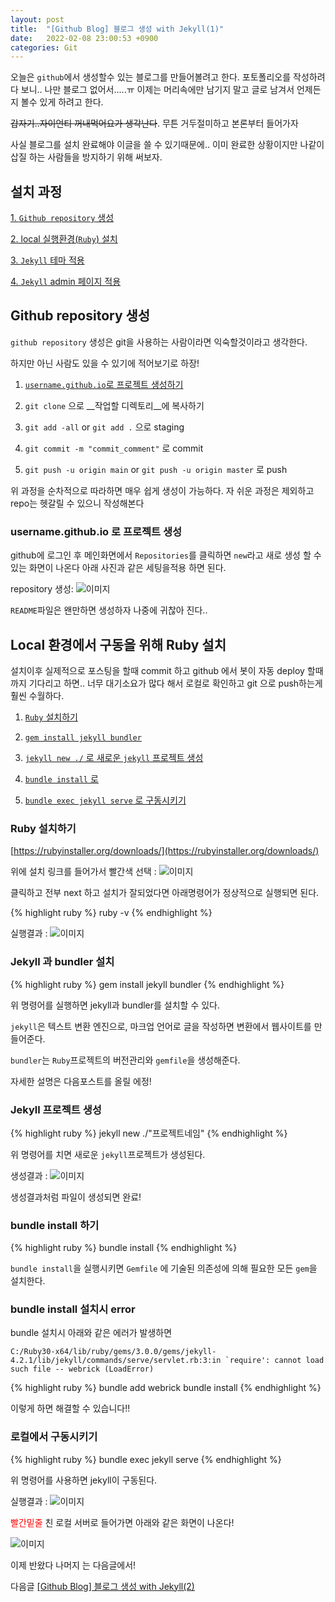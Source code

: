 ```yaml
---
layout: post
title:  "[Github Blog] 블로그 생성 with Jekyll(1)"
date:   2022-02-08 23:00:53 +0900
categories: Git
---
```

오늘은 `github`에서 생성할수 있는 블로그를 만들어볼려고 한다.
포토폴리오를 작성하려다 보니.. 나만 블로그 없어서.....ㅠ
이제는 머리속에만 남기지 말고 글로 남겨서 언제든지 볼수 있게 하려고 한다.


~~갑자기..자이언티 꺼내먹어요가 생각난다~~. 무튼 거두절미하고 본론부터 들어가자


사실 블로그를 설치 완료해야 이글을 쓸 수 있기때문에.. 이미 완료한 상황이지만
나같이 삽질 하는 사람들을 방지하기 위해 써보자.



## 설치 과정


[1. `Github repository` 생성](#github-repository-생성)

[2. local 실행환경(`Ruby`) 설치](#local-환경에서-구동을-위해-Ruby-설치)

[3. `Jekyll` 테마 적용](#Jekyll-theme)

[4. `Jekyll` admin 페이지 적용](#Jekyll-amdin)  



## Github repository 생성

`github repository` 생성은 git을 사용하는 사람이라면 익숙할것이라고 생각한다.


하지만 아닌 사람도 있을 수 있기에 적어보기로 하장!


  1) [`username.github.io`로 프로젝트 생성하기](#username.github.io-로-프로젝트-생성)


  2) `git clone` 으로 __작업할 디렉토리__에 복사하기


  3) `git add -all` or `git add .` 으로 staging


  4) `git commit -m "commit_comment"` 로 commit


  5) `git push -u origin main` or `git push -u origin master` 로 push


위 과정을 순차적으로 따라하면 매우 쉽게 생성이 가능하다. 자 쉬운 과정은 제외하고 
repo는 헷갈릴 수 있으니 작성해본다



### username.github.io 로 프로젝트 생성


github에 로그인 후 메인화면에서 `Repositories`를 클릭하면 `new`라고 새로 생성 할 수 있는 화면이 나온다 아래 사진과 같은 세팅을적용 하면 된다.


repository 생성:
![이미지](https://github.com/rohos119/rohos119.github.io/assets/images/Inked_create_repository.jpg)


`README`파일은 왠만하면 생성하자 나중에 귀찮아 진다..


## Local 환경에서 구동을 위해 Ruby 설치


설치이후 실제적으로 포스팅을 할때 commit 하고  github 에서 봇이 자동 deploy 할때까지 기다리고 하면.. 너무 대기소요가 많다 해서 로컬로 확인하고 git 으로 push하는게 훨씬 수월하다.


  1) [`Ruby` 설치하기](#ruby-설치하기) 


  2) [`gem install jekyll bundler`](#jekyll-과-bundler-설치)


  3) [`jekyll new ./` 로 새로운 `jekyll` 프로젝트 생성](#jekyll-프로젝트-생성)


  4) [`bundle install` 로](#bundle-install-하기)


  5) [`bundle exec jekyll serve` 로 구동시키기](#로컬에서-구동시키기)


### Ruby 설치하기


[https://rubyinstaller.org/downloads/](https://rubyinstaller.org/downloads/)


위에 설치 링크를 들어가서 빨간색 선택 :
![이미지](https://github.com/rohos119/rohos119.github.io/assets/images/install_ruby_for_window.jpg)


클릭하고 전부 next 하고 설치가 잘되었다면
아래명령어가 정상적으로 실행되면 된다.

{% highlight ruby %}
ruby -v
{% endhighlight %}


실행결과 :
![이미지](https://github.com/rohos119/rohos119.github.io/assets/images/ruby_version_check.PNG)


### Jekyll 과 bundler 설치

{% highlight ruby %}
gem install jekyll bundler
{% endhighlight %}


위 명령어를 실행하면 jekyll과 bundler를 설치할 수 있다.


`jekyll`은 텍스트 변환 엔진으로, 마크업 언어로 글을 작성하면 변환에서 웹사이트를 만들어준다.


`bundler`는 `Ruby`프로젝트의 버전관리와 `gemfile`을 생성해준다.


자세한 설명은 다음포스트를 올릴 에정!


### Jekyll 프로젝트 생성

{% highlight ruby %}
jekyll new ./"프로젝트네임"
{% endhighlight %}

위 명령어를 치면 새로운 `jekyll`프로젝트가 생성된다.

생성결과 :
![이미지](https://github.com/rohos119/rohos119.github.io/assets/images/newjekyll.PNG)

생성결과처럼 파일이 생성되면 완료!


### bundle install 하기

{% highlight ruby %}
bundle install
{% endhighlight %}

`bundle install`을 실행시키면 `Gemfile` 에 기술된
의존성에 의해 필요한 모든 `gem`을 설치한다.

### <span stlye="color:red;">bundle install 설치시 error</span>

bundle 설치시 아래와 같은 에러가 발생하면 


    C:/Ruby30-x64/lib/ruby/gems/3.0.0/gems/jekyll-4.2.1/lib/jekyll/commands/serve/servlet.rb:3:in `require': cannot load such file -- webrick (LoadError)


{% highlight ruby %}
bundle add webrick 
bundle install
{% endhighlight %}

이렇게 하면 해결할 수 있습니다!!     


### 로컬에서 구동시키기


{% highlight ruby %}
bundle exec jekyll serve 
{% endhighlight %}


위 명령어를 사용하면 jekyll이 구동된다.

실행결과 :
![이미지](https://github.com/rohos119/rohos119.github.io/assets/images/jekyll_serve.PNG)


<span style="color:red;">빨간밑줄</span> 친 로컬 서버로 들어가면 아래와 같은 화면이 나온다!


![이미지](https://github.com/rohos119/rohos119.github.io/assets/images/jekyll_serve_complete.jpg)


이제 반왔다 나머지 는 다음글에서!

다음글
[[Github Blog] 블로그 생성 with Jekyll(2)]()
